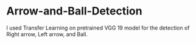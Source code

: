# Arrow-and-Ball-Detection
I used Transfer Learning on pretrained VGG 19 model for the detection of Right arrow, Left arrow, and Ball.
